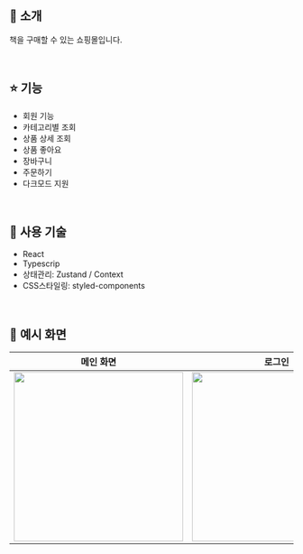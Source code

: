 ## 🚩 소개

책을 구매할 수 있는 쇼핑몰입니다. 

<br />

## ⭐ 기능

- 회원 기능
- 카테고리별 조회
- 상품 상세 조회
- 상품 좋아요
- 장바구니
- 주문하기
- 다크모드 지원

<br />

## 📒 사용 기술

- React
- Typescrip
- 상태관리: Zustand / Context
- CSS스타일링: styled-components

<br />

## 💨 예시 화면

| 메인 화면 | 로그인| 상세페이지 | 장바구니 | 주문하기 | 
| --- | --- | --- | --- | --- |
| <img src="https://github.com/bsu0404/bookstore-front/assets/86921174/203fc6aa-5878-4130-8cb1-aa9cdcec6139" width="300" /> |<img src="https://github.com/bsu0404/bookstore-front/assets/86921174/ce42fbff-866f-4664-b7a0-61810a93a9a6" width="300" /> | <img src="https://github.com/bsu0404/bookstore-front/assets/86921174/c85cec42-fb55-4669-98e0-614db101bdb2" width="300" /> |<img src="https://github.com/bsu0404/bookstore-front/assets/86921174/ba8c34be-5bba-44a4-b514-e0ffc6abe81a" width="300" /> | <img src="https://github.com/bsu0404/bookstore-front/assets/86921174/ed363b9a-1857-457b-b683-3f1ff14ef78c" width="300" /> |<img src="https://github.com/bsu0404/bookstore-front/assets/86921174/ed363b9a-1857-457b-b683-3f1ff14ef78c" width="300" />| 

